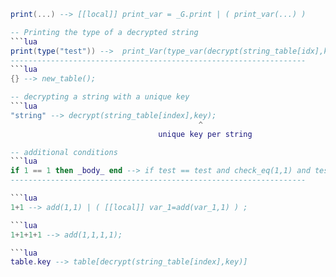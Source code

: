 ```lua
print(...) --> [[local]] print_var = _G.print | ( print_var(...) )

-- Printing the type of a decrypted string
```lua
print(type("test")) -->  print_Var(type_var(decrypt(string_table[idx],key))) (type is string)
------------------------------------------------------------------
```lua
{} --> new_table();

-- decrypting a string with a unique key
```lua
"string" --> decrypt(string_table[index],key);
                                          ^
                                 unique key per string

-- additional conditions
```lua
if 1 == 1 then _body_ end --> if test == test and check_eq(1,1) and test == test then _body_ end;
------------------------------------------------------------------

```lua
1+1 --> add(1,1) | ( [[local]] var_1=add(var_1,1) ) ;

```lua
1+1+1+1 --> add(1,1,1,1);

```lua
table.key --> table[decrypt(string_table[index],key)] 
